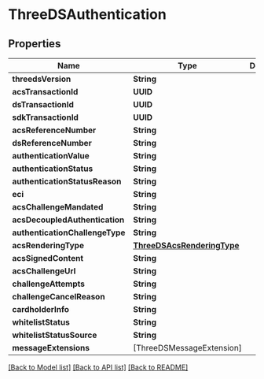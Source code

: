 # ThreeDSAuthentication

## Properties
Name | Type | Description | Notes
------------ | ------------- | ------------- | -------------
**threedsVersion** | **String** |  | [optional] 
**acsTransactionId** | **UUID** |  | [optional] 
**dsTransactionId** | **UUID** |  | [optional] 
**sdkTransactionId** | **UUID** |  | [optional] 
**acsReferenceNumber** | **String** |  | [optional] 
**dsReferenceNumber** | **String** |  | [optional] 
**authenticationValue** | **String** |  | [optional] 
**authenticationStatus** | **String** |  | [optional] 
**authenticationStatusReason** | **String** |  | [optional] 
**eci** | **String** |  | [optional] 
**acsChallengeMandated** | **String** |  | [optional] 
**acsDecoupledAuthentication** | **String** |  | [optional] 
**authenticationChallengeType** | **String** |  | [optional] 
**acsRenderingType** | [**ThreeDSAcsRenderingType**](ThreeDSAcsRenderingType.md) |  | [optional] 
**acsSignedContent** | **String** |  | [optional] 
**acsChallengeUrl** | **String** |  | [optional] 
**challengeAttempts** | **String** |  | [optional] 
**challengeCancelReason** | **String** |  | [optional] 
**cardholderInfo** | **String** |  | [optional] 
**whitelistStatus** | **String** |  | [optional] 
**whitelistStatusSource** | **String** |  | [optional] 
**messageExtensions** | [ThreeDSMessageExtension] |  | [optional] 

[[Back to Model list]](../README.md#documentation-for-models) [[Back to API list]](../README.md#documentation-for-api-endpoints) [[Back to README]](../README.md)


